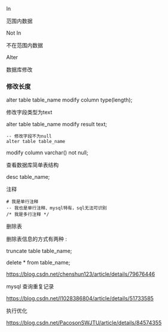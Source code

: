 In

范围内数据

Not In

不在范围内数据

Alter

数据库修改

### 修改长度

alter table table_name modify  column type(length);

修改字段类型为text

alter table table_name modify result text;

```mysql
-- 修改字段不为null
alter table table_name 
```

modify column varchar() not null;

查看数据库简单表结构

desc table_name;

注释

```mysql
# 我是单行注释
-- 我也是单行注释、mysql特有，sql无法可识别
/* 我是多行注释 */
```



删除表

删除表信息的方式有两种 :

truncate table table_name;

delete * from table_name;

https://blog.csdn.net/chenshun123/article/details/79676446

mysql 查询重复记录

https://blog.csdn.net/l1028386804/article/details/51733585

执行优化

https://blog.csdn.net/PacosonSWJTU/article/details/84574355